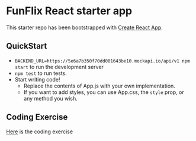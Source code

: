 # FunFlix React starter app

This starter repo has been bootstrapped with [Create React
App](https://github.com/facebook/create-react-app).

## QuickStart

- `BACKEND_URL=https://5e6a7b350f70dd001643be10.mockapi.io/api/v1 npm start` to run the development server
- `npm test` to run tests.
- Start writing code!
  - Replace the contents of App.js with your own implementation.
  - If you want to add styles, you can use App.css, the `style` prop, or any
    method you wish.

## Coding Exercise
[Here](https://docs.google.com/document/d/199ueWByivFtxTx9wlXuHH8nyCCTDfKxwSxGATE78DIg/edit?usp=sharing) is the coding exercise
